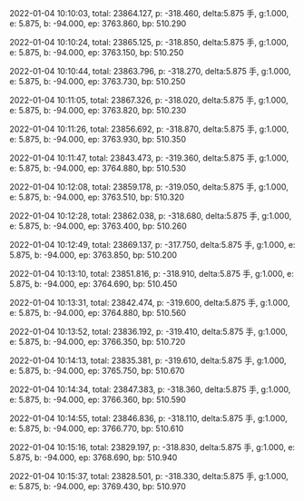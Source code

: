 2022-01-04 10:10:03, total: 23864.127, p: -318.460, delta:5.875 手, g:1.000, e: 5.875, b: -94.000, ep: 3763.860, bp: 510.290

2022-01-04 10:10:24, total: 23865.125, p: -318.850, delta:5.875 手, g:1.000, e: 5.875, b: -94.000, ep: 3763.150, bp: 510.250

2022-01-04 10:10:44, total: 23863.796, p: -318.270, delta:5.875 手, g:1.000, e: 5.875, b: -94.000, ep: 3763.730, bp: 510.250

2022-01-04 10:11:05, total: 23867.326, p: -318.020, delta:5.875 手, g:1.000, e: 5.875, b: -94.000, ep: 3763.820, bp: 510.230

2022-01-04 10:11:26, total: 23856.692, p: -318.870, delta:5.875 手, g:1.000, e: 5.875, b: -94.000, ep: 3763.930, bp: 510.350

2022-01-04 10:11:47, total: 23843.473, p: -319.360, delta:5.875 手, g:1.000, e: 5.875, b: -94.000, ep: 3764.880, bp: 510.530

2022-01-04 10:12:08, total: 23859.178, p: -319.050, delta:5.875 手, g:1.000, e: 5.875, b: -94.000, ep: 3763.510, bp: 510.320

2022-01-04 10:12:28, total: 23862.038, p: -318.680, delta:5.875 手, g:1.000, e: 5.875, b: -94.000, ep: 3763.400, bp: 510.260

2022-01-04 10:12:49, total: 23869.137, p: -317.750, delta:5.875 手, g:1.000, e: 5.875, b: -94.000, ep: 3763.850, bp: 510.200

2022-01-04 10:13:10, total: 23851.816, p: -318.910, delta:5.875 手, g:1.000, e: 5.875, b: -94.000, ep: 3764.690, bp: 510.450

2022-01-04 10:13:31, total: 23842.474, p: -319.600, delta:5.875 手, g:1.000, e: 5.875, b: -94.000, ep: 3764.880, bp: 510.560

2022-01-04 10:13:52, total: 23836.192, p: -319.410, delta:5.875 手, g:1.000, e: 5.875, b: -94.000, ep: 3766.350, bp: 510.720

2022-01-04 10:14:13, total: 23835.381, p: -319.610, delta:5.875 手, g:1.000, e: 5.875, b: -94.000, ep: 3765.750, bp: 510.670

2022-01-04 10:14:34, total: 23847.383, p: -318.360, delta:5.875 手, g:1.000, e: 5.875, b: -94.000, ep: 3766.360, bp: 510.590

2022-01-04 10:14:55, total: 23846.836, p: -318.110, delta:5.875 手, g:1.000, e: 5.875, b: -94.000, ep: 3766.770, bp: 510.610

2022-01-04 10:15:16, total: 23829.197, p: -318.830, delta:5.875 手, g:1.000, e: 5.875, b: -94.000, ep: 3768.690, bp: 510.940

2022-01-04 10:15:37, total: 23828.501, p: -318.330, delta:5.875 手, g:1.000, e: 5.875, b: -94.000, ep: 3769.430, bp: 510.970